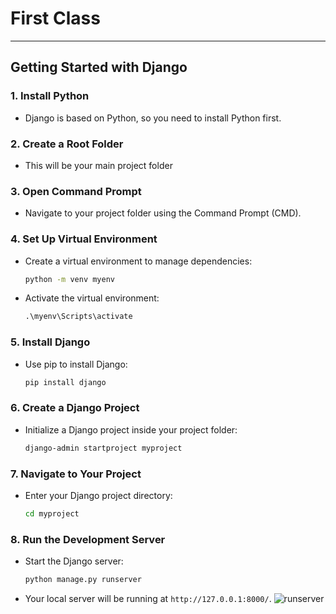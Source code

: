 # First Class
---

## Getting Started with Django

### 1. Install Python
   - Django is based on Python, so you need to install Python first.

### 2. Create a Root Folder
   - This will be your main project folder 

### 3. Open Command Prompt
   - Navigate to your project folder using the Command Prompt (CMD).

### 4. Set Up Virtual Environment
   - Create a virtual environment to manage dependencies:
     ```cmd
     python -m venv myenv
     ```
   - Activate the virtual environment:
     ```cmd
     .\myenv\Scripts\activate
     ```

### 5. Install Django
   - Use pip to install Django:
     ```cmd
     pip install django
     ```

### 6. Create a Django Project
   - Initialize a Django project inside your project folder:
     ```cmd
     django-admin startproject myproject
     ```

### 7. Navigate to Your Project
   - Enter your Django project directory:
     ```cmd
     cd myproject
     ```

### 8. Run the Development Server
   - Start the Django server:
     ```cmd
     python manage.py runserver
     ```

   - Your local server will be running at `http://127.0.0.1:8000/`.
   ![runserver](https://i.imgur.com/mqk4Yte.png)